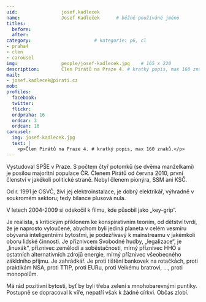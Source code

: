 ```yaml
---
uid:                josef.kadlecek
name:               Josef Kadleček  	# běžně používáné jméno
titles:
  before:
  after:
category:                       # kategorie: p6, cl
- praha4
- clen
- carousel
img: 		        people/josef-kadlecek.jpg    # 165 x 220
description:        Člen Pirátů na Praze 4. # kratký popis, max 160 znaků
mail:
- josef.kadlecek@pirati.cz
mob: 			
profiles:
  facebook:
  twitter: 
  flickr: 
  ordpraha: 16
  ordcar: 3
  ordcan: 16
carousel:
  img: josef-kadlecek.jpg
  text: |
    <p>Člen Pirátů na Praze 4. # kratký popis, max 160 znaků.</p>
---
```

Vystudoval SPŠE v Praze. S počtem čtyř potomků (se dvěma manželkami) je posilou majoritní populace ČR. Členem Pirátů od června
2010, první členství v jakékoli politické straně. Nebyl členem pionýra, SSM ani KSČ.

Od r. 1991 je OSVČ, živí jej elektroinstalace, je dobrý elektrikář, výhradně v soukromém sektoru; tedy bilance plusová nula.

V letech 2004-2009 si odskočil k filmu, kde působil jako „key-grip“.

Je realista, s kritickým příklonem ke konspirativním teoriím, od dětství tvrdí, že je naprosto vyloučené, abychom byli jediná
planeta v celém vesmíru obývaná inteligentními bytostmi, je podezřívavý k mainstreamu v jakémkoli oboru lidské činnosti. Je
příznivcem Svobodné hudby, „legalizace“, je „linuxák“, příznivec zemělodí a soběstačnosti, mírný příznivec HHO a ostatních
alternativních zdrojů energie, mírný příznivec všeobecného zákldního příjmu. Je zahrádkář. Je proti tištění bankovek na rotačkách, proti
praktikám NSA, proti TTIP, proti EURu, proti Velkému bratrovi, …, proti monopolům.

Má rád pozitivní bytosti, byť by byli třeba zelení s mnohobarevnými puntíky. Postupně se dopracoval k víře, nepatří však k
žádné církvi. Občas zlobí.
